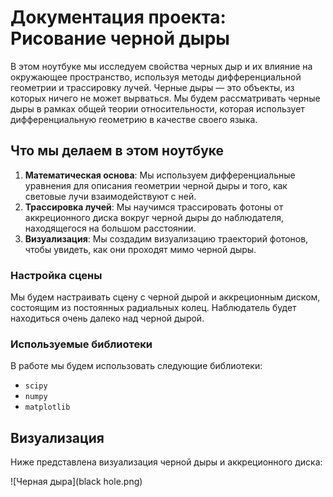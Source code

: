 # Документация проекта: Рисование черной дыры

В этом ноутбуке мы исследуем свойства черных дыр и их влияние на окружающее пространство, используя методы дифференциальной геометрии и трассировку лучей. Черные дыры — это объекты, из которых ничего не может вырваться. Мы будем рассматривать черные дыры в рамках общей теории относительности, которая использует дифференциальную геометрию в качестве своего языка.

## Что мы делаем в этом ноутбуке

1. **Математическая основа**: Мы используем дифференциальные уравнения для описания геометрии черной дыры и того, как световые лучи взаимодействуют с ней.
2. **Трассировка лучей**: Мы научимся трассировать фотоны от аккреционного диска вокруг черной дыры до наблюдателя, находящегося на большом расстоянии.
3. **Визуализация**: Мы создадим визуализацию траекторий фотонов, чтобы увидеть, как они проходят мимо черной дыры.

### Настройка сцены

Мы будем настраивать сцену с черной дырой и аккреционным диском, состоящим из постоянных радиальных колец. Наблюдатель будет находиться очень далеко над черной дырой.

### Используемые библиотеки

В работе мы будем использовать следующие библиотеки:
- `scipy`
- `numpy`
- `matplotlib`

## Визуализация

Ниже представлена визуализация черной дыры и аккреционного диска:

![Черная дыра](black hole.png)

